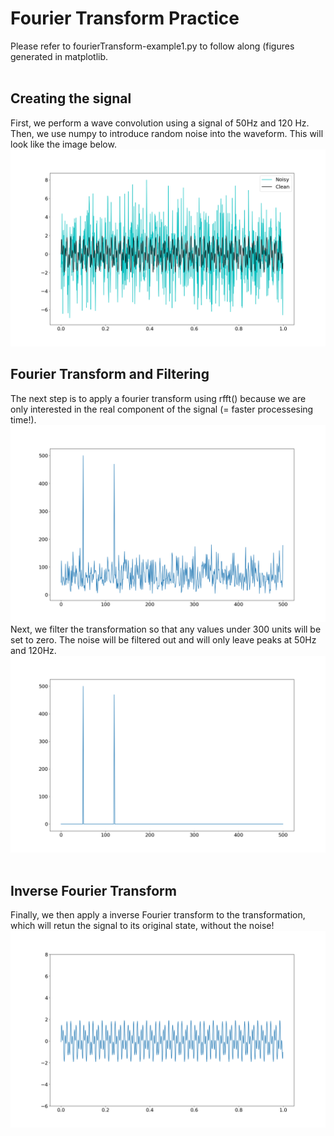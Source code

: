 <h1>Fourier Transform Practice</h1>
<div>Please refer to fourierTransform-example1.py to follow along (figures generated in matplotlib.</div><br>

<h2>Creating the signal</h2>
<div>First, we perform a wave convolution using a signal of 50Hz and 120 Hz. Then, we use numpy to introduce random noise into the waveform. This will look like the image below.</div>
<img src="figures/noisySignal.png" width=700px></img><br>

<h2>Fourier Transform and Filtering</h2>
<div>The next step is to apply a fourier transform using rfft() because we are only interested in the real component of the signal (= faster processesing time!).</div>
<img src="figures/fourierTransform.png" width=700px></img><br>

<div>Next, we filter the transformation so that any values under 300 units will be set to zero. The noise will be filtered out and will only leave peaks at 50Hz and 120Hz.</div>
<img src="figures/fourierTransform_filtered.png" width=700px></img><br><br>

<h2>Inverse Fourier Transform</h2>
Finally, we then apply a inverse Fourier transform to the transformation, which will retun the signal to its original state, without the noise!
<img src="figures/filteredSignal.png" width=700px></img>